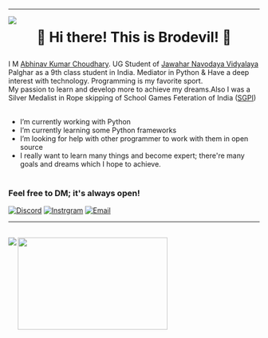 <hr>
<img align="left" src="https://visitor-badge.laobi.icu/badge?page_id=Brodevil.Brodevil"/><h1 align="center">

👋 Hi there! This is Brodevil! 👋
</h1>

I M [Abhinav Kumar Choudhary](https://about.me/abhinav_choudhary). UG Student of [Jawahar Navodaya Vidyalaya](https://navodaya.gov.in/) Palghar as a 9th class student in India.
Mediator in Python & Have a deep interest with technology. Programming is my favorite sport.<br> My passion to learn and develop more to achieve my dreams.Also I was a Silver Medalist in Rope skipping of School Games Feteration of India ([SGPI](http://www.sgfibharat.com/)) <br><br>



-  I’m currently working with Python
-  I’m currently learning some Python frameworks 
-  I’m looking for help with other programmer to work with them in open source
-  I really want to learn many things and become expert; there're many goals and dreams which I hope to achieve. <br><br>


### Feel free to DM; it's always open!
[![Discord](https://img.shields.io/badge/Discord-252422.svg?style=for-the-badge&logo=discord)](https://discord.gg/VY5e8g5P)
[![Instrgram](https://img.shields.io/badge/Instagram-252422.svg?style=for-the-badge&logo=instagram)](https://www.instagram.com/brodevil_89/)
[![Email](https://img.shields.io/badge/Email-252422.svg?style=for-the-badge&logo=gmail)](abhinavchaudhary351@gmail.com)<br>

<hr><br>
<img align="left" src="https://github-readme-stats.vercel.app/api?username=Brodevil&theme=radical&show_icons=true"/>
<img align="top" src="https://github-readme-stats.vercel.app/api/top-langs/?username=Brodevil&theme=tokyonight" height="185" width="300"/>
